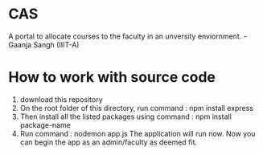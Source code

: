 # CAS

A portal to allocate courses to the faculty in an unversity enviornment.
-Gaanja Sangh (IIIT-A)

# How to work with source code
1. download this repository
2. On the root folder of this directory, run command : npm install express
3. Then install all the listed packages using command : npm install package-name
4. Run command : nodemon app.js
The application will run now. Now you can begin the app as an admin/faculty as deemed fit.
